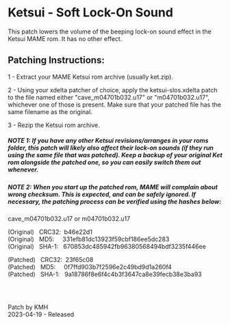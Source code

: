 # **Ketsui - Soft Lock-On Sound**

This patch lowers the volume of the beeping lock-on sound effect in the Ketsui MAME rom. It has no other effect.

## Patching Instructions:

1 - Extract your MAME Ketsui rom archive (usually ket.zip).

2 - Using your xdelta patcher of choice, apply the ketsui-slos.xdelta patch to the file named either "cave_m04701b032.u17" or "m04701b032.u17", whichever one of those is present. Make sure that your patched file has the same filename as the original.

3 - Rezip the Ketsui rom archive.
  
  
##### NOTE 1: If you have any other Ketsui revisions/arranges in your roms folder, this patch will likely also affect their lock-on sounds (if they run using the same file that was patched). Keep a backup of your original Ket rom alongside the patched one, so you can easily switch them out whenever.

##### NOTE 2: When you start up the patched rom, MAME will complain about wrong checksum. This is expected, and can be safely ignored. If necessary, the patching process can be verified using the hashes below:
  
cave_m04701b032.u17 or m04701b032.u17  

(Original) &nbsp; CRC32:&nbsp; b46e22d1  
(Original) &nbsp; MD5:  &nbsp; &nbsp;   331efb81dc13923f59cbf186ee5dc283  
(Original) &nbsp; SHA-1: &nbsp; 670853dc485942fb96380568494bdf3235f446ee  
  
(Patched) &nbsp; CRC32:&nbsp; 23f65c08  
(Patched) &nbsp; MD5:  &nbsp; &nbsp;   0f7ffd903b7f2596e2c49bd9d1a260f4  
(Patched) &nbsp;  SHA-1: &nbsp; 9a18786f8e6f4c4b3f3647ca8e39fecb38e3ba93  

&nbsp;
##

Patch by KMH  
2023-04-19 - Released
